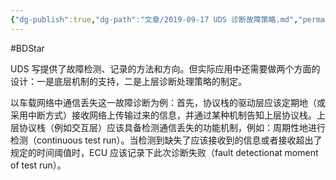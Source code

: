 ```yaml
---
{"dg-publish":true,"dg-path":"文章/2019-09-17 UDS 诊断故障策略.md","permalink":"/文章/2019-09-17 UDS 诊断故障策略/","dgEnableSearch":"true"}
---
```


#BDStar 

UDS 写提供了故障检测、记录的方法和方向。但实际应用中还需要做两个方面的设计：一是底层机制的支持，二是上层诊断处理策略的制定。

以车载网络中通信丢失这一故障诊断为例：首先，协议栈的驱动层应该定期地（或采用中断方式）接收网络上传输过来的信息，并通过某种机制告知上层协议栈。上层协议栈（例如交互层）应该具备检测通信丢失的功能机制，例如：周期性地进行检测（continuous test run）。当检测到缺失了应该接收到的信息或者接收超出了规定的时间阈值时，ECU 应该记录下此次诊断失败（fault detectionat moment of test run）。